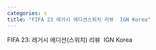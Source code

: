 ```yaml
---
categories: c
title: "FIFA 23 레거시 에디션스위치 리뷰  IGN Korea"
---
```

FIFA 23: 레거시 에디션(스위치) 리뷰&nbsp;&nbsp;IGN Korea